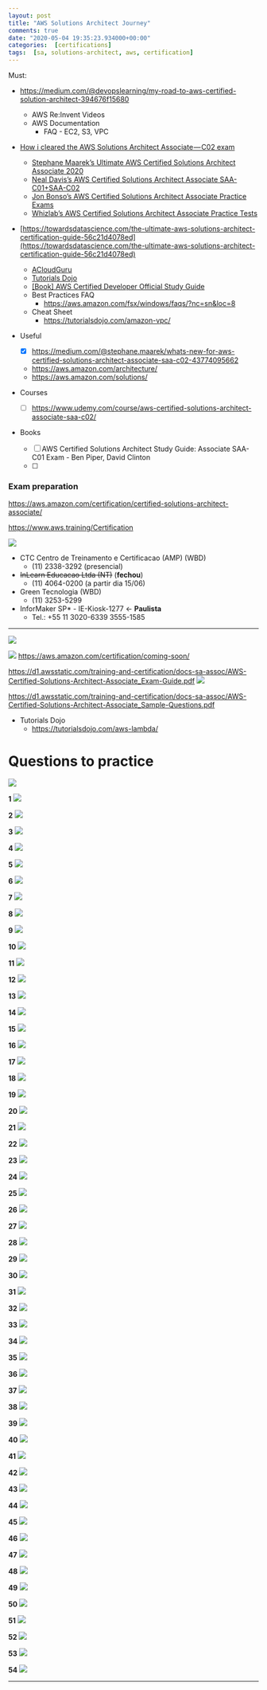 ```yaml
---
layout: post
title: "AWS Solutions Architect Journey"
comments: true
date: "2020-05-04 19:35:23.934000+00:00"
categories:  [certifications]
tags:  [sa, solutions-architect, aws, certification]
---
```





Must:
* https://medium.com/@devopslearning/my-road-to-aws-certified-solution-architect-394676f15680
    * AWS Re:Invent Videos
    * AWS Documentation
        * FAQ - EC2, S3, VPC
* [How i cleared the AWS Solutions Architect Associate — C02 exam](https://medium.com/@yashvgec1618/how-i-cleared-the-aws-solutions-architect-associate-c02-exam-a83b5590e401)
    * [Stephane Maarek’s Ultimate AWS Certified Solutions Architect Associate 2020](https://www.udemy.com/course/aws-certified-solutions-architect-associate-saa-c02/)
    * [Neal Davis’s AWS Certified Solutions Architect Associate SAA-C01+SAA-C02](https://www.udemy.com/course/aws-certified-solutions-architect-associate-hands-on-labs/)
    * [Jon Bonso’s AWS Certified Solutions Architect Associate Practice Exams](https://www.udemy.com/course/aws-certified-solutions-architect-associate-amazon-practice-exams-saa-c02/)
    * [Whizlab’s AWS Certified Solutions Architect Associate Practice Tests](https://www.whizlabs.com/aws-solutions-architect-associate/practice-tests/)
* [https://towardsdatascience.com/the-ultimate-aws-solutions-architect-certification-guide-56c21d4078ed](https://towardsdatascience.com/the-ultimate-aws-solutions-architect-certification-guide-56c21d4078ed)
    * [ACloudGuru](https://www.udemy.com/course/aws-certified-solutions-architect-associate/)
    * [Tutorials Dojo](https://portal.tutorialsdojo.com/courses/aws-certified-solutions-architect-associate-practice-exams/)
    * [[Book] AWS Certified Developer Official Study Guide](https://www.amazon.com/Certified-Developer-Official-Study-Associate-ebook/dp/B07WYR9XN5/ref=sr_1_3?dchild=1&keywords=AWS+Certified+Developer+Official+Study+Guide&qid=1588332164&sr=8-3)
    * Best Practices FAQ
        * https://aws.amazon.com/fsx/windows/faqs/?nc=sn&loc=8
    * Cheat Sheet
        * https://tutorialsdojo.com/amazon-vpc/

* Useful
    * [x] https://medium.com/@stephane.maarek/whats-new-for-aws-certified-solutions-architect-associate-saa-c02-43774095662
    * https://aws.amazon.com/architecture/
    * https://aws.amazon.com/solutions/
* Courses
    * [ ] https://www.udemy.com/course/aws-certified-solutions-architect-associate-saa-c02/
* Books
    * [ ] AWS Certified Solutions Architect Study Guide: Associate SAA-C01 Exam - Ben Piper, David Clinton
    * [ ] 
    
    
    

### Exam preparation
https://aws.amazon.com/certification/certified-solutions-architect-associate/

https://www.aws.training/Certification

![](/assets/img/rDqfARrva_fe5be56a756833b8bbf8d21ee0ab165f.png)

* CTC Centro de Treinamento e Certificacao (AMP) (WBD)
    * (11) 2338-3292 (presencial)
* ~~InLearn Educacao Ltda (NT)~~ (**fechou**)
    * (11) 4064-0200 (a partir dia 15/06)
* Green Tecnologia (WBD)
    * (11) 3253-5299
* InforMaker SP* - IE-Kiosk-1277 <- **Paulista**
    * Tel.: +55 11 3020-6339 3555-1585


*** 

![](/assets/img/rDqfARrva_a0fea7841842258041b9bc289a7d94cd.png)

    
![](/assets/img/rDqfARrva_e8f8d412948b658652e37217fe898dc5.png)
https://aws.amazon.com/certification/coming-soon/

https://d1.awsstatic.com/training-and-certification/docs-sa-assoc/AWS-Certified-Solutions-Architect-Associate_Exam-Guide.pdf
![](/assets/img/rDqfARrva_d3f1183c77bf6d9fd5e7a541197b2cc0.png)

https://d1.awsstatic.com/training-and-certification/docs-sa-assoc/AWS-Certified-Solutions-Architect-Associate_Sample-Questions.pdf


* Tutorials Dojo
    * https://tutorialsdojo.com/aws-lambda/


# Questions to practice

![](/assets/img/rDqfARrva_9a343b8b6556a34ffa7c19a1256b7b7b.png)


**1**
![](/assets/img/rDqfARrva_15976492765f3a317c33361.png)


**2**
![](/assets/img/rDqfARrva_15976492545f3a31669cac0.png)


**3**
![](/assets/img/rDqfARrva_15976492035f3a313305eac.png)


**4**
![](/assets/img/rDqfARrva_15976490835f3a30bb25781.png)


**5**
![](/assets/img/rDqfARrva_15976490405f3a309023867.png)


**6**
![](/assets/img/rDqfARrva_15976489615f3a30415fe5b.png)


**7**
![](/assets/img/rDqfARrva_15976488115f3a2fabd138c.png)


**8**
![](/assets/img/rDqfARrva_15976486525f3a2f0c00abd.png)


**9**
![](/assets/img/rDqfARrva_15976453645f3a2234928d7.png)


**10**
![](/assets/img/rDqfARrva_15976453095f3a21fdf0cbc.png)


**11**
![](/assets/img/rDqfARrva_15976452935f3a21ed90781.png)


**12**
![](/assets/img/rDqfARrva_15976452605f3a21ccd626d.png)


**13**
![](/assets/img/rDqfARrva_15976452505f3a21c20cf1a.png)


**14**
![](/assets/img/rDqfARrva_15976452315f3a21af495fd.png)


**15**
![](/assets/img/rDqfARrva_15976451845f3a21805e435.png)


**16**
![](/assets/img/rDqfARrva_15976451615f3a2169e8a11.png)


**17**
![](/assets/img/rDqfARrva_15976451475f3a215b3ddac.png)


**18**
![](/assets/img/rDqfARrva_15976450845f3a211cb1f69.png)


**19**
![](/assets/img/rDqfARrva_15976450615f3a21055b7e6.png)


**20**
![](/assets/img/rDqfARrva_15976450405f3a20f00a0ce.png)


**21**
![](/assets/img/rDqfARrva_15976450135f3a20d5ea346.png)


**22**
![](/assets/img/rDqfARrva_15976449915f3a20bf8b800.png)


**23**
![](/assets/img/rDqfARrva_15976449715f3a20abc0533.png)


**24**
![](/assets/img/rDqfARrva_15976449505f3a209694c97.png)


**25**
![](/assets/img/rDqfARrva_15976383305f3a06bac6339.png)


**26**
![](/assets/img/rDqfARrva_15976382955f3a06976ead4.png)


**27**
![](/assets/img/rDqfARrva_15976381815f3a0625e3592.png)


**28**
![](/assets/img/rDqfARrva_15976381435f3a05ffa52d4.png)


**29**
![](/assets/img/rDqfARrva_15976380795f3a05bf02e58.png)


**30**
![](/assets/img/rDqfARrva_15976380435f3a059bc58b3.png)


**31**
![](/assets/img/rDqfARrva_15972528575f3424f9f2775.png)


**32**
![](/assets/img/rDqfARrva_15972528475f3424ef87a1f.png)


**33**
![](/assets/img/rDqfARrva_15972528375f3424e5d03c5.png)


**34**
![](/assets/img/rDqfARrva_15972528215f3424d54a73e.png)


**35**
![](/assets/img/rDqfARrva_15972528075f3424c72c6cf.png)


**36**
![](/assets/img/rDqfARrva_15972527985f3424be5732c.png)


**37**
![](/assets/img/rDqfARrva_15972527875f3424b3e66fb.png)


**38**
![](/assets/img/rDqfARrva_15972527785f3424aaa1ba8.png)


**39**
![](/assets/img/rDqfARrva_15972527685f3424a071045.png)


**40**
![](/assets/img/rDqfARrva_15972527585f34249622f1f.png)


**41**
![](/assets/img/rDqfARrva_15972527455f3424893eb1e.png)


**42**
![](/assets/img/rDqfARrva_15972527355f34247f31f96.png)


**43**
![](/assets/img/rDqfARrva_15972527245f3424749a565.png)


**44**
![](/assets/img/rDqfARrva_15972527135f34246946b1a.png)


**45**
![](/assets/img/rDqfARrva_15972527005f34245c79fc7.png)


**46**
![](/assets/img/rDqfARrva_15972526845f34244ce2203.png)


**47**
![](/assets/img/rDqfARrva_15972526645f3424382731b.png)


**48**
![](/assets/img/rDqfARrva_15972526525f34242c6909b.png)


**49**
![](/assets/img/rDqfARrva_15972076045f337434dfe42.png)


**50**
![](/assets/img/rDqfARrva_15972074695f3373ad14caa.png)


**51**
![](/assets/img/rDqfARrva_15972074075f33736f98fb1.png)


**52**
![](/assets/img/rDqfARrva_15972073565f33733c7d0df.png)


**53**
![](/assets/img/rDqfARrva_15972071955f33729b6408d.png)


**54**
![](/assets/img/rDqfARrva_15972037615f3365311e82b.png)










***********************